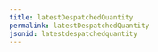 ```yaml
---
title: latestDespatchedQuantity
permalink: latestDespatchedQuantity
jsonid: latestdespatchedquantity
---
```

